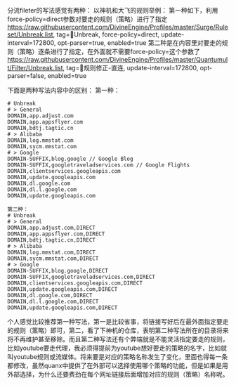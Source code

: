 分流fileter的写法感觉有两种：
以神机和大飞的规则举例：
第一种如下，利用force-policy=direct参数对要走的规则（策略）进行了指定
https://raw.githubusercontent.com/DivineEngine/Profiles/master/Surge/Ruleset/Unbreak.list, tag=🔂Unbreak, force-policy=direct, update-interval=172800, opt-parser=true, enabled=true
第二种是在内容里对要走的规则（策略）逐条进行了指定，在外面就不需要force-policy=这个参数了
https://raw.githubusercontent.com/DivineEngine/Profiles/master/Quantumult/Filter/Unbreak.list, tag=🎯规则修正-直连, update-interval=172800, opt-parser=false, enabled=true

下面是两种写法内容中的区别：
第一种：
```
# Unbreak
# > General
DOMAIN,app.adjust.com
DOMAIN,app.appsflyer.com
DOMAIN,bdtj.tagtic.cn
# > Alibaba
DOMAIN,log.mmstat.com
DOMAIN,sycm.mmstat.com
# > Google
DOMAIN-SUFFIX,blog.google // Google Blog
DOMAIN-SUFFIX,googletraveladservices.com // Google Flights
DOMAIN,clientservices.googleapis.com
DOMAIN,update.googleapis.com
DOMAIN,dl.google.com
DOMAIN,dl.l.google.com
DOMAIN,update.googleapis.com

第二种：
# Unbreak
# > General
DOMAIN,app.adjust.com,DIRECT
DOMAIN,app.appsflyer.com,DIRECT
DOMAIN,bdtj.tagtic.cn,DIRECT
# > Alibaba
DOMAIN,log.mmstat.com,DIRECT
DOMAIN,sycm.mmstat.com,DIRECT
# > Google
DOMAIN-SUFFIX,blog.google,DIRECT
DOMAIN-SUFFIX,googletraveladservices.com,DIRECT
DOMAIN,clientservices.googleapis.com,DIRECT
DOMAIN,update.googleapis.com,DIRECT
DOMAIN,dl.google.com,DIRECT
DOMAIN,dl.l.google.com,DIRECT
DOMAIN,update.googleapis.com,DIRECT
```
个人感觉比较推荐第一种写法，第一是比较省事，将链接写好后在最外面指定要走的规则（策略）即可，第二，看了下神机的仓库，表明第二种写法所在的目录将来将不再维护甚至移除。而且第二种写法还有个弊端就是不能灵活指定要走的规则，比如youtube要走代理，我必须得提前为youtube想好要走的策略的名字，比如就叫youtube规则或流媒体。将来要是对应的策略名称发生了变化，里面也得每一条都修改，虽然quanx中提供了在外部可以选择使用哪个策略的功能，但是如果是用外部选择，为什么还要费劲在每个网址链接后面增加对应的规则（策略）名称呢。
